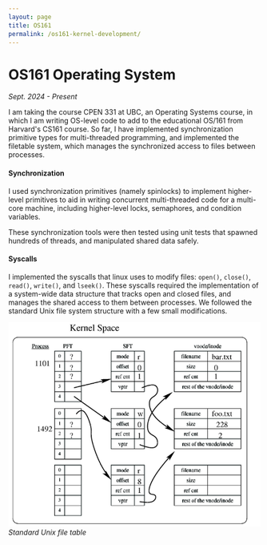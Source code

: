 ```yaml
---
layout: page
title: OS161 
permalink: /os161-kernel-development/
---
```


# OS161 Operating System 
*Sept. 2024 - Present* 

I am taking the course CPEN 331 at UBC, an Operating Systems course, in which I am writing OS-level code to add to the educational OS/161 from Harvard's CS161 course. So far, I have implemented synchronization primitive types for multi-threaded programming, and implemented the filetable system, which manages the synchronized access to files between processes. 

#### Synchronization

I used synchronization primitives (namely spinlocks) to implement higher-level primitives to aid in writing concurrent multi-threaded code for a multi-core machine, including higher-level locks, semaphores, and condition variables.

These synchronization tools were then tested using unit tests that spawned hundreds of threads, and manipulated shared data safely.

#### Syscalls 

I implemented the syscalls that linux uses to modify files: `open()`, `close()`, `read()`, `write()`, and `lseek()`. These syscalls required the implementation of a system-wide data structure that tracks open and closed files, and manages the shared access to them between processes. We followed the standard Unix file system structure with a few small modifications.

![picture 1](media/filetable.png)  
*Standard Unix file table*




